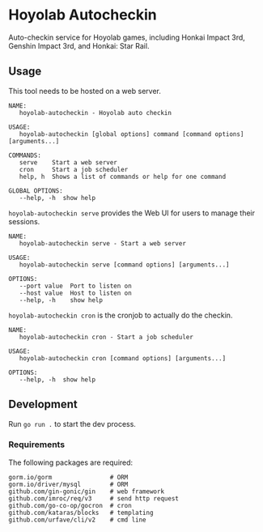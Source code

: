 Hoyolab Autocheckin
=====================

Auto-checkin service for Hoyolab games, including Honkai Impact 3rd, Genshin Impact 3rd, and Honkai: Star Rail.



## Usage

This tool needs to be hosted on a web server. 


```
NAME:
   hoyolab-autocheckin - Hoyolab auto checkin

USAGE:
   hoyolab-autocheckin [global options] command [command options] [arguments...]

COMMANDS:
   serve    Start a web server
   cron     Start a job scheduler
   help, h  Shows a list of commands or help for one command

GLOBAL OPTIONS:
   --help, -h  show help
```

`hoyolab-autocheckin serve` provides the Web UI for users to manage their sessions.

```
NAME:
   hoyolab-autocheckin serve - Start a web server

USAGE:
   hoyolab-autocheckin serve [command options] [arguments...]

OPTIONS:
   --port value  Port to listen on
   --host value  Host to listen on
   --help, -h    show help
```


`hoyolab-autocheckin cron` is the cronjob to actually do the checkin.

```
NAME:
   hoyolab-autocheckin cron - Start a job scheduler

USAGE:
   hoyolab-autocheckin cron [command options] [arguments...]

OPTIONS:
   --help, -h  show help
```


## Development

Run `go run .` to start the dev process.


### Requirements

The following packages are required:

```
gorm.io/gorm                # ORM
gorm.io/driver/mysql        # ORM
github.com/gin-gonic/gin    # web framework
github.com/imroc/req/v3     # send http request
github.com/go-co-op/gocron  # cron
github.com/kataras/blocks   # templating
github.com/urfave/cli/v2    # cmd line
```



